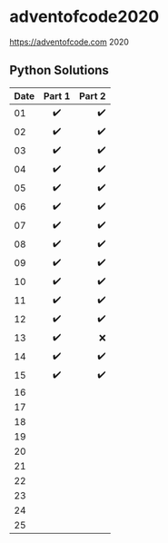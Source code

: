 # adventofcode2020
https://adventofcode.com 2020

## Python Solutions

| Date           | Part 1               | Part 2               |
| :------------- | :------------------: | -------------------: |
| 01             | :heavy_check_mark:   | :heavy_check_mark:   |
| 02             | :heavy_check_mark:   | :heavy_check_mark:   |
| 03             | :heavy_check_mark:   | :heavy_check_mark:   |
| 04             | :heavy_check_mark:   | :heavy_check_mark:   |
| 05             | :heavy_check_mark:   | :heavy_check_mark:   |
| 06             | :heavy_check_mark:   | :heavy_check_mark:   |
| 07             | :heavy_check_mark:   | :heavy_check_mark:   |
| 08             | :heavy_check_mark:   | :heavy_check_mark:   |
| 09             | :heavy_check_mark:   | :heavy_check_mark:   |
| 10             | :heavy_check_mark:   | :heavy_check_mark:   |
| 11             | :heavy_check_mark:   | :heavy_check_mark:   |
| 12             | :heavy_check_mark:   | :heavy_check_mark:   |
| 13             | :heavy_check_mark:   | :x:                  |
| 14             | :heavy_check_mark:   | :heavy_check_mark:   |
| 15             | :heavy_check_mark:   | :heavy_check_mark:   |
| 16             |                      |                      |
| 17             |                      |                      |
| 18             |                      |                      |
| 19             |                      |                      |
| 20             |                      |                      |
| 21             |                      |                      |
| 22             |                      |                      |
| 23             |                      |                      |
| 24             |                      |                      |
| 25             |                      |                      |
